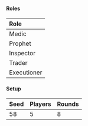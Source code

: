 #### Roles
| Role         |
| :----------- |
| Medic        |
| Prophet      |
| Inspector    |
| Trader       |
| Executioner  |

#### Setup
| Seed | Players | Rounds  |
| :----| :-------| :------ |
| 58   | 5       | 8       |